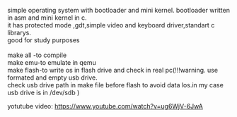 simple operating system with bootloader and mini kernel.
bootloader written in asm and mini kernel in c.  
it has protected mode ,gdt,simple video and keyboard driver,standart c librarys.  
good for study purposes  
<br/>
make all -to compile  
make emu-to emulate in qemu  
make flash-to write os in flash drive and check in real pc(!!!warning. use formated and empty usb drive.  
check usb drive path in make file before flash to avoid data los.in my case usb drive is in /dev/sdb )  


yotutube video:
https://www.youtube.com/watch?v=ug6WjV-6JwA
